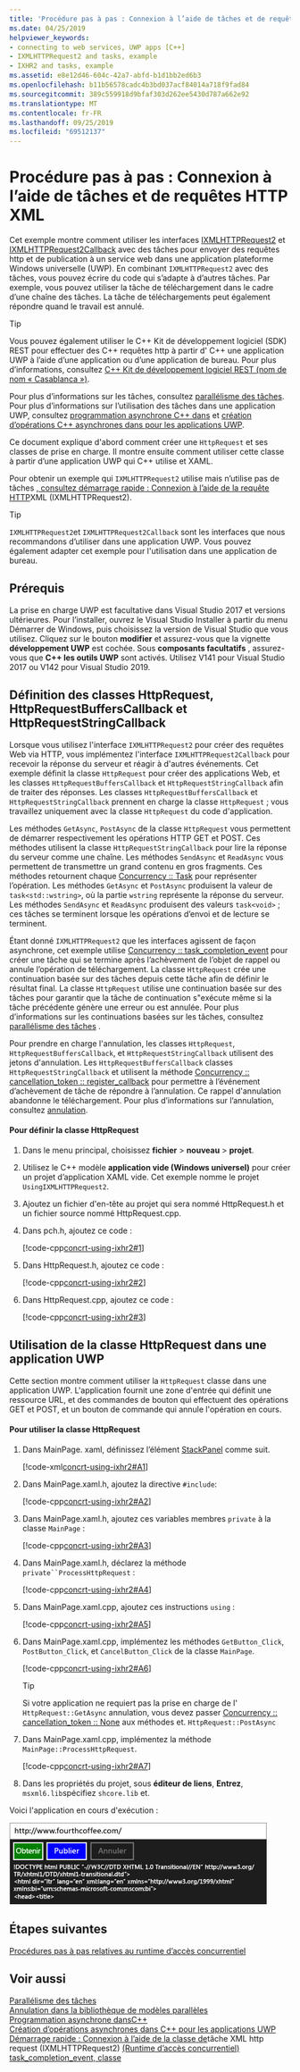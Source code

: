```yaml
---
title: 'Procédure pas à pas : Connexion à l’aide de tâches et de requêtes HTTP XML'
ms.date: 04/25/2019
helpviewer_keywords:
- connecting to web services, UWP apps [C++]
- IXMLHTTPRequest2 and tasks, example
- IXHR2 and tasks, example
ms.assetid: e8e12d46-604c-42a7-abfd-b1d1bb2ed6b3
ms.openlocfilehash: b11b56578cadc4b3bd037acf84014a718f9fad84
ms.sourcegitcommit: 389c559918d9bfaf303d262ee5430d787a662e92
ms.translationtype: MT
ms.contentlocale: fr-FR
ms.lasthandoff: 09/25/2019
ms.locfileid: "69512137"
---
```

# <a name="walkthrough-connecting-using-tasks-and-xml-http-requests"></a>Procédure pas à pas : Connexion à l’aide de tâches et de requêtes HTTP XML

Cet exemple montre comment utiliser les interfaces [IXMLHTTPRequest2](/windows/win32/api/msxml6/nn-msxml6-ixmlhttprequest2) et [IXMLHTTPRequest2Callback](/windows/win32/api/msxml6/nn-msxml6-ixmlhttprequest2callback) avec des tâches pour envoyer des requêtes http et de publication à un service web dans une application plateforme Windows universelle (UWP). En combinant `IXMLHTTPRequest2` avec des tâches, vous pouvez écrire du code qui s’adapte à d’autres tâches. Par exemple, vous pouvez utiliser la tâche de téléchargement dans le cadre d’une chaîne des tâches. La tâche de téléchargements peut également répondre quand le travail est annulé.

> [!TIP]
>  Vous pouvez également utiliser le C++ Kit de développement logiciel (SDK) REST pour effectuer des C++ requêtes http à partir d' C++ une application UWP à l’aide d’une application ou d’une application de bureau. Pour plus d’informations, consultez [ C++ Kit de développement logiciel REST (nom de nom « Casablanca »)](https://github.com/Microsoft/cpprestsdk).

Pour plus d’informations sur les tâches, consultez [parallélisme des tâches](../../parallel/concrt/task-parallelism-concurrency-runtime.md). Pour plus d’informations sur l’utilisation des tâches dans une application UWP, consultez [programmation asynchrone C++ dans](/windows/uwp/threading-async/asynchronous-programming-in-cpp-universal-windows-platform-apps) et [création d’opérations C++ asynchrones dans pour les applications UWP](../../parallel/concrt/creating-asynchronous-operations-in-cpp-for-windows-store-apps.md).

Ce document explique d'abord comment créer une `HttpRequest` et ses classes de prise en charge. Il montre ensuite comment utiliser cette classe à partir d’une application UWP qui C++ utilise et XAML.

Pour obtenir un exemple qui `IXMLHTTPRequest2` utilise mais n’utilise pas de tâches [, consultez démarrage rapide : Connexion à l’aide de la requête HTTP](/previous-versions/windows/apps/hh770550\(v=win.10\))XML (IXMLHTTPRequest2).

> [!TIP]
>  `IXMLHTTPRequest2`et `IXMLHTTPRequest2Callback` sont les interfaces que nous recommandons d’utiliser dans une application UWP. Vous pouvez également adapter cet exemple pour l'utilisation dans une application de bureau.

## <a name="prerequisites"></a>Prérequis

La prise en charge UWP est facultative dans Visual Studio 2017 et versions ultérieures. Pour l’installer, ouvrez le Visual Studio Installer à partir du menu Démarrer de Windows, puis choisissez la version de Visual Studio que vous utilisez. Cliquez sur le bouton **modifier** et assurez-vous que la vignette **développement UWP** est cochée. Sous **composants facultatifs** , assurez-vous que  **C++ les outils UWP** sont activés. Utilisez V141 pour Visual Studio 2017 ou V142 pour Visual Studio 2019.

## <a name="defining-the-httprequest-httprequestbufferscallback-and-httprequeststringcallback-classes"></a>Définition des classes HttpRequest, HttpRequestBuffersCallback et HttpRequestStringCallback

Lorsque vous utilisez l'interface `IXMLHTTPRequest2` pour créer des requêtes Web via HTTP, vous implémentez l'interface `IXMLHTTPRequest2Callback` pour recevoir la réponse du serveur et réagir à d'autres événements. Cet exemple définit la classe `HttpRequest` pour créer des applications Web, et les classes `HttpRequestBuffersCallback` et `HttpRequestStringCallback` afin de traiter des réponses. Les classes `HttpRequestBuffersCallback` et `HttpRequestStringCallback` prennent en charge la classe `HttpRequest` ; vous travaillez uniquement avec la classe `HttpRequest` du code d'application.

Les méthodes `GetAsync`, `PostAsync` de la classe `HttpRequest` vous permettent de démarrer respectivement les opérations HTTP GET et POST. Ces méthodes utilisent la classe `HttpRequestStringCallback` pour lire la réponse du serveur comme une chaîne. Les méthodes `SendAsync` et `ReadAsync` vous permettent de transmettre un grand contenu en gros fragments. Ces méthodes retournent chaque [Concurrency :: Task](../../parallel/concrt/reference/task-class.md) pour représenter l’opération. Les méthodes `GetAsync` et `PostAsync` produisent la valeur de `task<std::wstring>`, où la partie `wstring` représente la réponse du serveur. Les méthodes `SendAsync` et `ReadAsync` produisent des valeurs `task<void>` ; ces tâches se terminent lorsque les opérations d’envoi et de lecture se terminent.

Étant donné `IXMLHTTPRequest2` que les interfaces agissent de façon asynchrone, cet exemple utilise [Concurrency :: task_completion_event](../../parallel/concrt/reference/task-completion-event-class.md) pour créer une tâche qui se termine après l’achèvement de l’objet de rappel ou annule l’opération de téléchargement. La classe `HttpRequest` crée une continuation basée sur des tâches depuis cette tâche afin de définir le résultat final. La classe `HttpRequest` utilise une continuation basée sur des tâches pour garantir que la tâche de continuation s"exécute même si la tâche précédente génère une erreur ou est annulée. Pour plus d’informations sur les continuations basées sur les tâches, consultez [parallélisme des tâches](../../parallel/concrt/task-parallelism-concurrency-runtime.md) .

Pour prendre en charge l'annulation, les classes `HttpRequest`, `HttpRequestBuffersCallback`, et `HttpRequestStringCallback` utilisent des jetons d'annulation. Les `HttpRequestBuffersCallback` classes `HttpRequestStringCallback` et utilisent la méthode [Concurrency :: cancellation_token :: register_callback](reference/cancellation-token-class.md#register_callback) pour permettre à l’événement d’achèvement de tâche de répondre à l’annulation. Ce rappel d'annulation abandonne le téléchargement. Pour plus d’informations sur l’annulation, consultez [annulation](../../parallel/concrt/exception-handling-in-the-concurrency-runtime.md#cancellation).

#### <a name="to-define-the-httprequest-class"></a>Pour définir la classe HttpRequest

1. Dans le menu principal, choisissez **fichier** > **nouveau** > **projet**. 

1. Utilisez le C++ modèle **application vide (Windows universel)** pour créer un projet d’application XAML vide. Cet exemple nomme le projet `UsingIXMLHTTPRequest2`.

1. Ajoutez un fichier d'en-tête au projet qui sera nommé HttpRequest.h et un fichier source nommé HttpRequest.cpp.

1. Dans pch.h, ajoutez ce code :

   [!code-cpp[concrt-using-ixhr2#1](../../parallel/concrt/codesnippet/cpp/walkthrough-connecting-using-tasks-and-xml-http-requests_1.h)]

1. Dans HttpRequest.h, ajoutez ce code :

   [!code-cpp[concrt-using-ixhr2#2](../../parallel/concrt/codesnippet/cpp/walkthrough-connecting-using-tasks-and-xml-http-requests_2.h)]

1. Dans HttpRequest.cpp, ajoutez ce code :

   [!code-cpp[concrt-using-ixhr2#3](../../parallel/concrt/codesnippet/cpp/walkthrough-connecting-using-tasks-and-xml-http-requests_3.cpp)]

## <a name="using-the-httprequest-class-in-a-uwp-app"></a>Utilisation de la classe HttpRequest dans une application UWP

Cette section montre comment utiliser la `HttpRequest` classe dans une application UWP. L'application fournit une zone d'entrée qui définit une ressource URL, et des commandes de bouton qui effectuent des opérations GET et POST, et un bouton de commande qui annule l'opération en cours.

#### <a name="to-use-the-httprequest-class"></a>Pour utiliser la classe HttpRequest

1. Dans MainPage. xaml, définissez l’élément [StackPanel](/uwp/api/Windows.UI.Xaml.Controls.StackPanel) comme suit.

   [!code-xml[concrt-using-ixhr2#A1](../../parallel/concrt/codesnippet/xaml/walkthrough-connecting-using-tasks-and-xml-http-requests_4.xaml)]

2. Dans MainPage.xaml.h, ajoutez la directive `#include`:

   [!code-cpp[concrt-using-ixhr2#A2](../../parallel/concrt/codesnippet/cpp/walkthrough-connecting-using-tasks-and-xml-http-requests_5.h)]

3. Dans MainPage.xaml.h, ajoutez ces variables membres `private` à la classe `MainPage` :

   [!code-cpp[concrt-using-ixhr2#A3](../../parallel/concrt/codesnippet/cpp/walkthrough-connecting-using-tasks-and-xml-http-requests_6.h)]

4. Dans MainPage.xaml.h, déclarez la méthode `private``ProcessHttpRequest` :

   [!code-cpp[concrt-using-ixhr2#A4](../../parallel/concrt/codesnippet/cpp/walkthrough-connecting-using-tasks-and-xml-http-requests_7.h)]

5. Dans MainPage.xaml.cpp, ajoutez ces instructions `using` :

   [!code-cpp[concrt-using-ixhr2#A5](../../parallel/concrt/codesnippet/cpp/walkthrough-connecting-using-tasks-and-xml-http-requests_8.cpp)]

6. Dans MainPage.xaml.cpp, implémentez les méthodes `GetButton_Click`, `PostButton_Click`, et `CancelButton_Click` de la classe `MainPage`.

   [!code-cpp[concrt-using-ixhr2#A6](../../parallel/concrt/codesnippet/cpp/walkthrough-connecting-using-tasks-and-xml-http-requests_9.cpp)]

   > [!TIP]
   > Si votre application ne requiert pas la prise en charge de l' `HttpRequest::GetAsync` annulation, vous devez passer [Concurrency :: cancellation_token :: None](reference/cancellation-token-class.md#none) aux méthodes et. `HttpRequest::PostAsync`

1. Dans MainPage.xaml.cpp, implémentez la méthode `MainPage::ProcessHttpRequest`.

   [!code-cpp[concrt-using-ixhr2#A7](../../parallel/concrt/codesnippet/cpp/walkthrough-connecting-using-tasks-and-xml-http-requests_10.cpp)]

8. Dans les propriétés du projet, sous **éditeur de liens**, **Entrez**, `msxml6.lib`spécifiez `shcore.lib` et.

Voici l'application en cours d'exécution :

![L’application Windows Runtime en cours d’exécution](../../parallel/concrt/media/concrt_usingixhr2.png "L’application Windows Runtime en cours d’exécution")

## <a name="next-steps"></a>Étapes suivantes

[Procédures pas à pas relatives au runtime d’accès concurrentiel](../../parallel/concrt/concurrency-runtime-walkthroughs.md)

## <a name="see-also"></a>Voir aussi

[Parallélisme des tâches](../../parallel/concrt/task-parallelism-concurrency-runtime.md)<br/>
[Annulation dans la bibliothèque de modèles parallèles](cancellation-in-the-ppl.md)<br/>
[Programmation asynchrone dansC++](/windows/uwp/threading-async/asynchronous-programming-in-cpp-universal-windows-platform-apps)<br/>
[Création d’opérations asynchrones dans C++ pour les applications UWP](../../parallel/concrt/creating-asynchronous-operations-in-cpp-for-windows-store-apps.md)<br/>
[Démarrage rapide : Connexion à l’aide de la classe de](/previous-versions/windows/apps/hh770550\(v=win.10\))tâche XML http request (IXMLHTTPRequest2)
[(Runtime d’accès concurrentiel)](../../parallel/concrt/reference/task-class.md)<br/>
[task_completion_event, classe](../../parallel/concrt/reference/task-completion-event-class.md)
